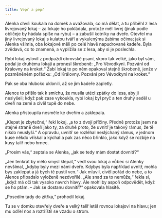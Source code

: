 ```yaml
---
title: Vepř a pepř
---
```


Alenka chvíli koukala na domek a uvažovala, co má dělat, a tu přiběhl z lesa livrejovaný lokaj – za lokaje ho pokládala, protože měl livrej (jinak podle obličeje by hádala spíše na rybu) – a zabušil kotníky na dveře. Otevřel mu jiný livrejovaný lokaj s kulatou tváří a vykulenýma žabíma očima; jak si Alenka všimla, oba lokajové měli po celé hlavě napudrované kadeře. Byla zvědavá, co to znamená, a vyplížila se z lesa, aby si je poslechla.

Rybí lokaj vylovil z podpaždí obrovské psaní, skoro tak velké, jako byl sám, podal je druhému lokaji a pronesl škrobeně: „Pro Vévodkyni. Pozvání od Královny na kroket.“ Žabí lokaj to po něm opakoval stejně škrobeně, jenže v pozměněném pořádku: „Od Královny. Pozvání pro Vévodkyni na kroket.“

Pak se oba hluboko uklonili, až se jim kadeře zapletly.

Alence to přišlo tak k smíchu, že musila utéci zpátky do lesa, aby ji neslyšeli; když pak zase vykoukla, rybí lokaj byl pryč a ten druhý seděl u dveří na zemi a civěl tupě do nebe.

Alenka přistoupila nesměle ke dveřím a zaklepala.

„Klepat je zbytečné,“ řekl lokaj, „a to z dvojí příčiny. Předně protože jsem na stejné straně dveří jako ty, za druhé proto, že uvnitř je takový rámus, že tě nikdo neuslyší.“ A opravdu, uvnitř se rozléhal neslýchaný rámus, v jednom kuse někdo vřískal a kýchal a pak zas něco břinklo, jako když se rozbije na kusy talíř nebo hrnec.

„Prosím vás,“ zeptala se Alenka, „jak se tedy mám dostat dovnitř?“

„Jen tenkrát by mělo smysl klepat,“ vedl svou lokaj a vůbec si Alenky nevšímal, „kdyby byly mezi námi dveře. Kdybys byla například uvnitř, mohla bys zaklepat a já bych tě pustil ven.“ Jak mluvil, civěl pořád do nebe, a to Alence připadalo vyloženě nezdvořilé. „Ale snad za to nemůže,“ řekla si, „když má oči tak vysoko navrch hlavy. Ale mohl by aspoň odpovědět, když se ho ptám. – Jak se dostanu dovnitř?“ opakovala hlasitě.

„Posedím tady do zítřka,“ prohodil lokaj.

Tu se v domku otevřely dveře a velký talíř letěl rovnou lokajovi na hlavu; jen mu odřel nos a roztříštil se vzadu o strom.
